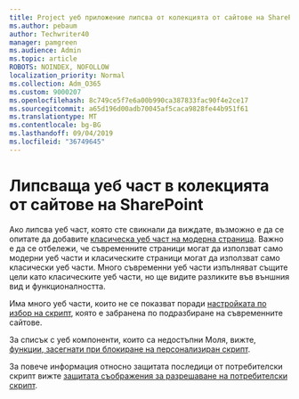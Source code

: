 ```yaml
---
title: Project уеб приложение липсва от колекцията от сайтове на SharePoint
ms.author: pebaum
author: Techwriter40
manager: pamgreen
ms.audience: Admin
ms.topic: article
ROBOTS: NOINDEX, NOFOLLOW
localization_priority: Normal
ms.collection: Adm_O365
ms.custom: 9000207
ms.openlocfilehash: 8c749ce5f7e6a00b990ca387833fac90f4e2ce17
ms.sourcegitcommit: a65d196d00adb70045af5caca9828fe44b951f61
ms.translationtype: MT
ms.contentlocale: bg-BG
ms.lasthandoff: 09/04/2019
ms.locfileid: "36749645"
---
```

# <a name="missing-web-part-in-sharepoint-site-collection"></a>Липсваща уеб част в колекцията от сайтове на SharePoint

Ако липсва уеб част, която сте свикнали да виждате, възможно е да се опитате да добавите [класическа уеб част на модерна страница](https://support.office.com/article/classic-and-modern-web-part-experiences-3fdae6c3-8fc1-49ab-8708-8c104b882e64). Важно е да се отбележи, че съвременните страници могат да използват само модерни уеб части и класическите страници могат да използват само класически уеб части. Много съвременни уеб части изпълняват същите цели като класическите уеб части, но ще видите разликите във външния вид и функционалността.

Има много уеб части, които не се показват поради [настройката по избор на скрипт](https://docs.microsoft.com/sharepoint/allow-or-prevent-custom-script), която е забранена по подразбиране на съвременните сайтове. 

За списък с уеб компоненти, които са недостъпни Моля, вижте, [функции, засегнати при блокиране на персонализиран скрипт](https://docs.microsoft.com/sharepoint/allow-or-prevent-custom-script#features-affected-when-custom-script-is-blocked).

 За повече информация относно защитата последици от потребителски скрипт вижте [защитата съображения за разрешаване на потребителски скрипт](https://docs.microsoft.com/sharepoint/security-considerations-of-allowing-custom-script).
